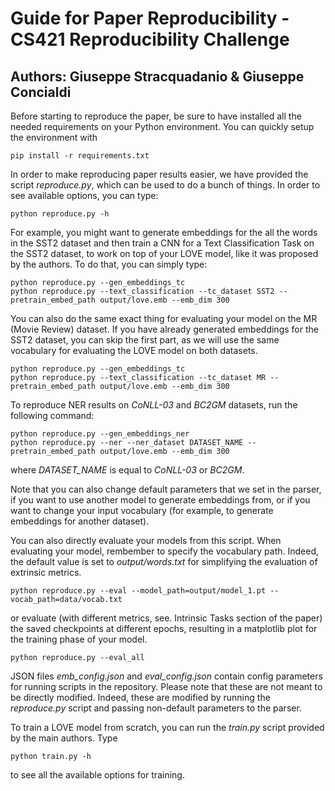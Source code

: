 # Guide for Paper Reproducibility - CS421 Reproducibility Challenge
## Authors: Giuseppe Stracquadanio & Giuseppe Concialdi
Before starting to reproduce the paper, be sure to have installed all the needed requirements on your Python environment. You can quickly setup the environment with
```
pip install -r requirements.txt
```

In order to make reproducing paper results easier, we have provided the script *reproduce.py*, which can be used to do a bunch of things.
In order to see available options, you can type:
```
python reproduce.py -h
```
For example, you might want to generate embeddings for the all the words in the SST2 dataset and then train a CNN for a Text Classification Task on the SST2 dataset, to work on top of your LOVE model, like it was proposed by the authors.
To do that, you can simply type:
```
python reproduce.py --gen_embeddings_tc
python reproduce.py --text_classification --tc_dataset SST2 --pretrain_embed_path output/love.emb --emb_dim 300
```
You can also do the same exact thing for evaluating your model on the MR (Movie Review) dataset. If you have already generated embeddings for the SST2 dataset, you can skip the first part, as we will use the same vocabulary for evaluating the LOVE model on both datasets.

```
python reproduce.py --gen_embeddings_tc
python reproduce.py --text_classification --tc_dataset MR --pretrain_embed_path output/love.emb --emb_dim 300
```

To reproduce NER results on *CoNLL-03* and *BC2GM* datasets, run the following command:
```
python reproduce.py --gen_embeddings_ner
python reproduce.py --ner --ner_dataset DATASET_NAME --pretrain_embed_path output/love.emb --emb_dim 300
```
where *DATASET_NAME* is equal to *CoNLL-03* or *BC2GM*. 

Note that you can also change default parameters that we set in the parser, if you want to use another model to generate embeddings from, or if you want to change your input vocabulary (for example, to generate embeddings for another dataset).

You can also directly evaluate your models from this script.
When evaluating your model, rembember to specify the vocabulary path. Indeed, the default value is set to *output/words.txt* for simplifying the evaluation of extrinsic metrics.
```
python reproduce.py --eval --model_path=output/model_1.pt --vocab_path=data/vocab.txt
```
or evaluate (with different metrics, see. Intrinsic Tasks section of the paper) the saved checkpoints at different epochs, resulting in a matplotlib plot for the training phase of your model.
```
python reproduce.py --eval_all
```

JSON files *emb_config.json* and *eval_config.json* contain config parameters for running scripts in the repository. Please note that these are not meant to be directly modified. Indeed, these are modified by running the *reproduce.py* script and passing non-default parameters to the parser. 

To train a LOVE model from scratch, you can run the *train.py* script provided by the main authors. 
Type 
```
python train.py -h 
```
to see all the available options for training.